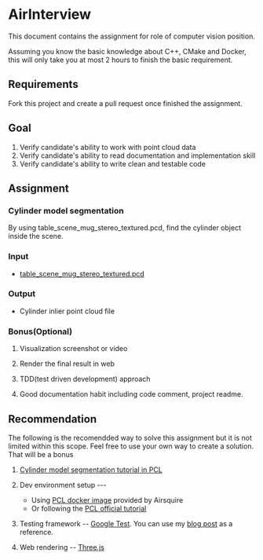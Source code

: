 # AirInterview

This document contains the assignment for role of computer vision position. 

Assuming you know the basic knowledge about C++, CMake and Docker, this will only take you at most 2 hours to finish the basic requirement.  

## Requirements

Fork this project and create a pull request once finished the assignment.

## Goal

1. Verify candidate's ability to work with point cloud data
2. Verify candidate's ability to read documentation and implementation skill
3. Verify candidate's ability to write clean and testable code

## Assignment

### Cylinder model segmentation 

By using table_scene_mug_stereo_textured.pcd, find the cylinder object inside the scene.

### Input 

- [table_scene_mug_stereo_textured.pcd](https://github.com/Airsquire/AirInterview/blob/master/table_scene_mug_stereo_textured.pcd)

### Output

- Cylinder inlier point cloud file

### Bonus(Optional)

1. Visualization screenshot or video

2. Render the final result in web

3. TDD(test driven development) approach

4. Good documentation habit including code comment, project readme.

## Recommendation

The following is the recomendded way to solve this assignment but it is not limited within this scope. Feel free to use your own way to create a solution. That will be a bonus

1. [Cylinder model segmentation tutorial in PCL](http://pointclouds.org/documentation/tutorials/cylinder_segmentation.php#cylinder-segmentation)

2. Dev environment setup --- 
   - Using [PCL docker image](https://hub.docker.com/r/youyue/pcl-docker/) provided by Airsquire 
   - Or following the [PCL official tutorial](http://pointclouds.org/documentation/tutorials/)

3. Testing framework -- [Google Test](https://github.com/google/googletest). You can use my [blog post](https://youyue123.github.io/tech/2018/01/29/TDD-for-C++-in-CMake-And-GoogleTest.html) as a reference.

4. Web rendering -- [Three.js](https://threejs.org/docs/index.html#manual/introduction/Creating-a-scene)